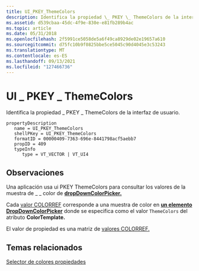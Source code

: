 ```yaml
---
title: UI_PKEY_ThemeColors
description: Identifica la propiedad \_ PKEY \_ ThemeColors de la interfaz de usuario.
ms.assetid: d539cbaa-45dc-4f9e-830e-e81fb289b4ac
ms.topic: article
ms.date: 05/31/2018
ms.openlocfilehash: 2f5991ce5058de5a6f49ca8929de02e19657a610
ms.sourcegitcommit: d75fc10b9f0825bbe5ce5045c90d4045e3c53243
ms.translationtype: MT
ms.contentlocale: es-ES
ms.lasthandoff: 09/13/2021
ms.locfileid: "127466736"
---
```

# <a name="ui_pkey_themecolors"></a>UI \_ PKEY \_ ThemeColors

Identifica la propiedad \_ PKEY \_ ThemeColors de la interfaz de usuario.

```
propertyDescription
   name = UI_PKEY_ThemeColors
   shellPKey = UI_PKEY_ThemeColors
   formatID = 00000409-7363-696e-8441798acf5aebb7
   propID = 409
   typeInfo
      type = VT_VECTOR | VT_UI4
```

## <a name="remarks"></a>Observaciones

Una aplicación usa ui PKEY ThemeColors para consultar los valores de la muestra de \_ \_ color de [**dropDownColorPicker.**](windowsribbon-element-dropdowncolorpicker.md)

Cada [valor COLORREF](../gdi/colorref.md) corresponde a una muestra de color en [**un elemento DropDownColorPicker**](windowsribbon-element-dropdowncolorpicker.md) donde se especifica como el valor `ThemeColors` del atributo **ColorTemplate.**

El valor de propiedad es una matriz de [valores COLORREF.](../gdi/colorref.md)

## <a name="related-topics"></a>Temas relacionados

<dl> <dt>

[Selector de colores propiedades](windowsribbon-reference-properties-colorpicker.md)
</dt> </dl>

 

 